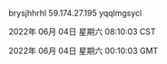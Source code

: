 brysjhhrhl 59.174.27.195 yqqlmgsycl

2022年 06月 04日 星期六 08:10:03 CST

2022年 06月 04日 星期六 00:10:03 GMT
